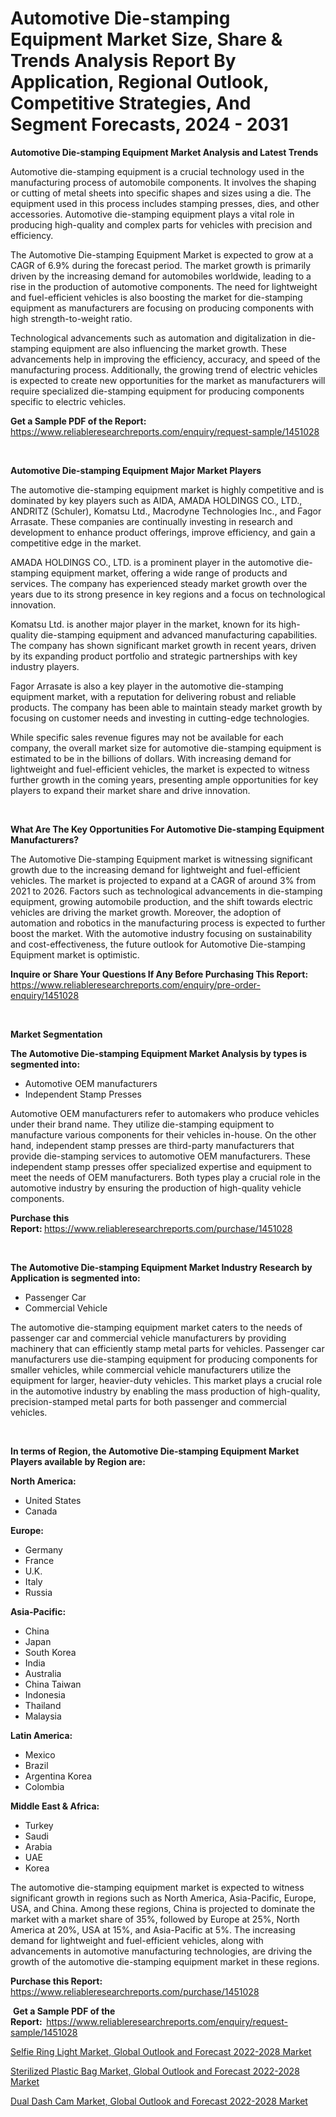 <p><h1>Automotive Die-stamping Equipment Market Size, Share & Trends Analysis Report By Application, Regional Outlook, Competitive Strategies, And Segment Forecasts, 2024 - 2031</h1></p><p><strong>Automotive Die-stamping Equipment Market Analysis and Latest Trends</strong></p>
<p><p>Automotive die-stamping equipment is a crucial technology used in the manufacturing process of automobile components. It involves the shaping or cutting of metal sheets into specific shapes and sizes using a die. The equipment used in this process includes stamping presses, dies, and other accessories. Automotive die-stamping equipment plays a vital role in producing high-quality and complex parts for vehicles with precision and efficiency.</p><p>The Automotive Die-stamping Equipment Market is expected to grow at a CAGR of 6.9% during the forecast period. The market growth is primarily driven by the increasing demand for automobiles worldwide, leading to a rise in the production of automotive components. The need for lightweight and fuel-efficient vehicles is also boosting the market for die-stamping equipment as manufacturers are focusing on producing components with high strength-to-weight ratio.</p><p>Technological advancements such as automation and digitalization in die-stamping equipment are also influencing the market growth. These advancements help in improving the efficiency, accuracy, and speed of the manufacturing process. Additionally, the growing trend of electric vehicles is expected to create new opportunities for the market as manufacturers will require specialized die-stamping equipment for producing components specific to electric vehicles.</p></p>
<p><strong>Get a Sample PDF of the Report:&nbsp;</strong> <a href="https://www.reliableresearchreports.com/enquiry/request-sample/1451028">https://www.reliableresearchreports.com/enquiry/request-sample/1451028</a></p>
<p>&nbsp;</p>
<p><strong>Automotive Die-stamping Equipment Major Market Players</strong></p>
<p><p>The automotive die-stamping equipment market is highly competitive and is dominated by key players such as AIDA, AMADA HOLDINGS CO., LTD., ANDRITZ (Schuler), Komatsu Ltd., Macrodyne Technologies Inc., and Fagor Arrasate. These companies are continually investing in research and development to enhance product offerings, improve efficiency, and gain a competitive edge in the market.</p><p>AMADA HOLDINGS CO., LTD. is a prominent player in the automotive die-stamping equipment market, offering a wide range of products and services. The company has experienced steady market growth over the years due to its strong presence in key regions and a focus on technological innovation.</p><p>Komatsu Ltd. is another major player in the market, known for its high-quality die-stamping equipment and advanced manufacturing capabilities. The company has shown significant market growth in recent years, driven by its expanding product portfolio and strategic partnerships with key industry players.</p><p>Fagor Arrasate is also a key player in the automotive die-stamping equipment market, with a reputation for delivering robust and reliable products. The company has been able to maintain steady market growth by focusing on customer needs and investing in cutting-edge technologies.</p><p>While specific sales revenue figures may not be available for each company, the overall market size for automotive die-stamping equipment is estimated to be in the billions of dollars. With increasing demand for lightweight and fuel-efficient vehicles, the market is expected to witness further growth in the coming years, presenting ample opportunities for key players to expand their market share and drive innovation.</p></p>
<p>&nbsp;</p>
<p><strong>What Are The Key Opportunities For Automotive Die-stamping Equipment Manufacturers?</strong></p>
<p><p>The Automotive Die-stamping Equipment market is witnessing significant growth due to the increasing demand for lightweight and fuel-efficient vehicles. The market is projected to expand at a CAGR of around 3% from 2021 to 2026. Factors such as technological advancements in die-stamping equipment, growing automobile production, and the shift towards electric vehicles are driving the market growth. Moreover, the adoption of automation and robotics in the manufacturing process is expected to further boost the market. With the automotive industry focusing on sustainability and cost-effectiveness, the future outlook for Automotive Die-stamping Equipment market is optimistic.</p></p>
<p><strong>Inquire or Share Your Questions If Any Before Purchasing This Report:</strong> <a href="https://www.reliableresearchreports.com/enquiry/pre-order-enquiry/1451028">https://www.reliableresearchreports.com/enquiry/pre-order-enquiry/1451028</a></p>
<p>&nbsp;</p>
<p><strong>Market Segmentation</strong></p>
<p><strong>The Automotive Die-stamping Equipment Market Analysis by types is segmented into:</strong></p>
<p><ul><li>Automotive OEM manufacturers</li><li>Independent Stamp Presses</li></ul></p>
<p><p>Automotive OEM manufacturers refer to automakers who produce vehicles under their brand name. They utilize die-stamping equipment to manufacture various components for their vehicles in-house. On the other hand, independent stamp presses are third-party manufacturers that provide die-stamping services to automotive OEM manufacturers. These independent stamp presses offer specialized expertise and equipment to meet the needs of OEM manufacturers. Both types play a crucial role in the automotive industry by ensuring the production of high-quality vehicle components.</p></p>
<p><strong>Purchase this Report:&nbsp;</strong><a href="https://www.reliableresearchreports.com/purchase/1451028">https://www.reliableresearchreports.com/purchase/1451028</a></p>
<p>&nbsp;</p>
<p><strong>The Automotive Die-stamping Equipment Market Industry Research by Application is segmented into:</strong></p>
<p><ul><li>Passenger Car</li><li>Commercial Vehicle</li></ul></p>
<p><p>The automotive die-stamping equipment market caters to the needs of passenger car and commercial vehicle manufacturers by providing machinery that can efficiently stamp metal parts for vehicles. Passenger car manufacturers use die-stamping equipment for producing components for smaller vehicles, while commercial vehicle manufacturers utilize the equipment for larger, heavier-duty vehicles. This market plays a crucial role in the automotive industry by enabling the mass production of high-quality, precision-stamped metal parts for both passenger and commercial vehicles.</p></p>
<p>&nbsp;</p>
<p><strong>In terms of Region, the Automotive Die-stamping Equipment Market Players available by Region are:</strong></p>
<p>
    <p> <strong> North America: </strong>
        <ul>
            <li>United States</li>
            <li>Canada</li>
        </ul>
        </p> 
    <p> <strong> Europe: </strong>
        <ul>
            <li>Germany</li>
            <li>France</li>
            <li>U.K.</li>
            <li>Italy</li>
            <li>Russia</li>
        </ul>
        </p> 
    <p> <strong> Asia-Pacific: </strong>
        <ul>
            <li>China</li>
            <li>Japan</li>
            <li>South Korea</li>
            <li>India</li>
            <li>Australia</li>
            <li>China Taiwan</li>
            <li>Indonesia</li>
            <li>Thailand</li>
            <li>Malaysia</li>
        </ul>
        </p> 
    <p> <strong> Latin America: </strong>
        <ul>
            <li>Mexico</li>
            <li>Brazil</li>
            <li>Argentina Korea</li>
            <li>Colombia</li>
        </ul>
        </p> 
    <p> <strong> Middle East & Africa: </strong>
        <ul>
            <li>Turkey</li>
            <li>Saudi</li>
            <li>Arabia</li>
            <li>UAE</li>
            <li>Korea</li>
        </ul>
    </p>
    </p>
<p><p>The automotive die-stamping equipment market is expected to witness significant growth in regions such as North America, Asia-Pacific, Europe, USA, and China. Among these regions, China is projected to dominate the market with a market share of 35%, followed by Europe at 25%, North America at 20%, USA at 15%, and Asia-Pacific at 5%. The increasing demand for lightweight and fuel-efficient vehicles, along with advancements in automotive manufacturing technologies, are driving the growth of the automotive die-stamping equipment market in these regions.</p></p>
<p><strong>Purchase this Report: </strong><a href="https://www.reliableresearchreports.com/purchase/1451028">https://www.reliableresearchreports.com/purchase/1451028</a></p>
<p>&nbsp;<strong>Get a Sample PDF of the Report:&nbsp;&nbsp;</strong><a href="https://www.reliableresearchreports.com/enquiry/request-sample/1451028">https://www.reliableresearchreports.com/enquiry/request-sample/1451028</a></p>
<p><strong></strong></p>
<p><p><a href="https://view.publitas.com/reportprime-1/selfie-ring-light-market-global-outlook-and-forecast-2022-2028-market-research-report-unlocks-analysis-on-the-market-financial-status-market-size-and-market-revenue-upto-2030/">Selfie Ring Light Market, Global Outlook and Forecast 2022-2028 Market</a></p><p><a href="https://view.publitas.com/reportprime-1/sterilized-plastic-bag-market-global-outlook-and-forecast-2022-2028-market-share-market-new-trends-analysis-report-by-type-by-application-by-end-use-by-region-and-segment-forecasts-2023-2030/">Sterilized Plastic Bag Market, Global Outlook and Forecast 2022-2028 Market</a></p><p><a href="https://view.publitas.com/reportprime-1/dual-dash-cam-market-global-outlook-and-forecast-2022-2028-market-research-report-unlocks-analysis-on-the-market-financial-status-market-size-and-market-revenue-upto-2030/">Dual Dash Cam Market, Global Outlook and Forecast 2022-2028 Market</a></p></p>